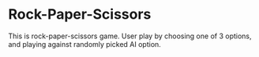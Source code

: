 # Rock-Paper-Scissors

This is rock-paper-scissors game. User play by choosing one of 3 options, and playing against randomly picked AI option.